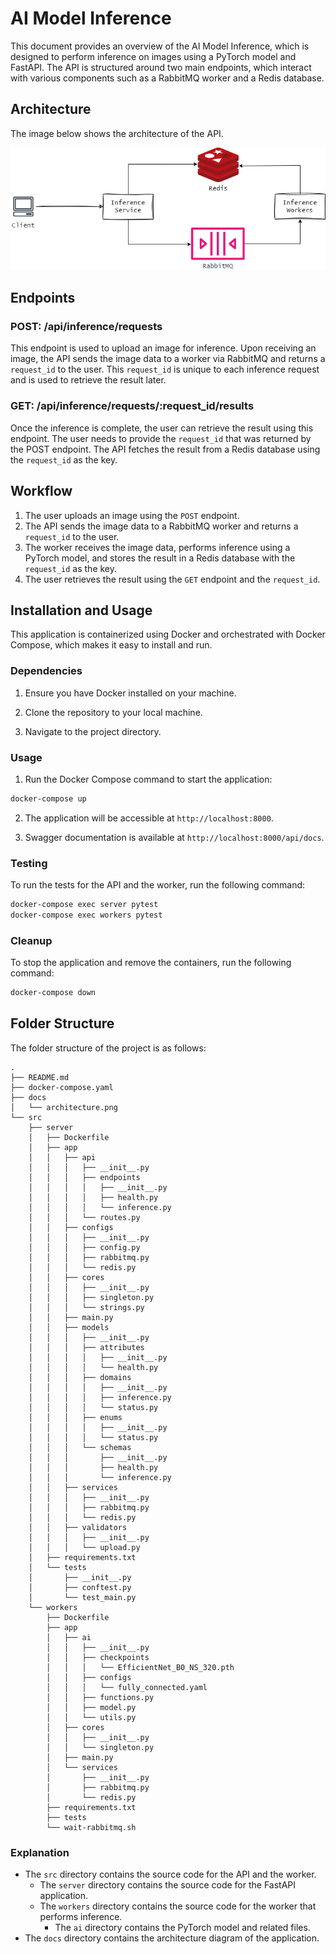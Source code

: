 # AI Model Inference

This document provides an overview of the AI Model Inference, which is designed to perform inference on images using a PyTorch model and FastAPI. The API is structured around two main endpoints, which interact with various components such as a RabbitMQ worker and a Redis database.

## Architecture

The image below shows the architecture of the API.

![Architecture](/docs/architecture.png)

## Endpoints

### POST: /api/inference/requests

This endpoint is used to upload an image for inference. Upon receiving an image, the API sends the image data to a worker via RabbitMQ and returns a `request_id` to the user. This `request_id` is unique to each inference request and is used to retrieve the result later.

### GET: /api/inference/requests/:request_id/results

Once the inference is complete, the user can retrieve the result using this endpoint. The user needs to provide the `request_id` that was returned by the POST endpoint. The API fetches the result from a Redis database using the `request_id` as the key.


## Workflow

1. The user uploads an image using the `POST` endpoint.
2. The API sends the image data to a RabbitMQ worker and returns a `request_id` to the user.
3. The worker receives the image data, performs inference using a PyTorch model, and stores the result in a Redis database with the `request_id` as the key.
4. The user retrieves the result using the `GET` endpoint and the `request_id`.


## Installation and Usage

This application is containerized using Docker and orchestrated with Docker Compose, which makes it easy to install and run.

### Dependencies

1. Ensure you have Docker installed on your machine.

2. Clone the repository to your local machine.

3. Navigate to the project directory.

### Usage

1. Run the Docker Compose command to start the application:

```bash
docker-compose up
```

2. The application will be accessible at `http://localhost:8000`.

3. Swagger documentation is available at `http://localhost:8000/api/docs`.


### Testing

To run the tests for the API and the worker, run the following command:

```bash
docker-compose exec server pytest
docker-compose exec workers pytest
```

### Cleanup

To stop the application and remove the containers, run the following command:

```bash
docker-compose down
```

## Folder Structure

The folder structure of the project is as follows:

```
.
├── README.md
├── docker-compose.yaml
├── docs
│   └── architecture.png
└── src
    ├── server
    │   ├── Dockerfile
    │   ├── app
    │   │   ├── api
    │   │   │   ├── __init__.py
    │   │   │   ├── endpoints
    │   │   │   │   ├── __init__.py
    │   │   │   │   ├── health.py
    │   │   │   │   └── inference.py
    │   │   │   └── routes.py
    │   │   ├── configs
    │   │   │   ├── __init__.py
    │   │   │   ├── config.py
    │   │   │   ├── rabbitmq.py
    │   │   │   └── redis.py
    │   │   ├── cores
    │   │   │   ├── __init__.py
    │   │   │   ├── singleton.py
    │   │   │   └── strings.py
    │   │   ├── main.py
    │   │   ├── models
    │   │   │   ├── __init__.py
    │   │   │   ├── attributes
    │   │   │   │   ├── __init__.py
    │   │   │   │   └── health.py
    │   │   │   ├── domains
    │   │   │   │   ├── __init__.py
    │   │   │   │   ├── inference.py
    │   │   │   │   └── status.py
    │   │   │   ├── enums
    │   │   │   │   ├── __init__.py
    │   │   │   │   └── status.py
    │   │   │   └── schemas
    │   │   │       ├── __init__.py
    │   │   │       ├── health.py
    │   │   │       └── inference.py
    │   │   ├── services
    │   │   │   ├── __init__.py
    │   │   │   ├── rabbitmq.py
    │   │   │   └── redis.py
    │   │   ├── validators
    │   │   │   ├── __init__.py
    │   │   │   └── upload.py
    │   ├── requirements.txt
    │   └── tests
    │       ├── __init__.py
    │       ├── conftest.py
    │       └── test_main.py
    └── workers
        ├── Dockerfile
        ├── app
        │   ├── ai
        │   │   ├── __init__.py
        │   │   ├── checkpoints
        │   │   │   └── EfficientNet_B0_NS_320.pth
        │   │   ├── configs
        │   │   │   └── fully_connected.yaml
        │   │   ├── functions.py
        │   │   ├── model.py
        │   │   └── utils.py
        │   ├── cores
        │   │   ├── __init__.py
        │   │   └── singleton.py
        │   ├── main.py
        │   └── services
        │       ├── __init__.py
        │       ├── rabbitmq.py
        │       └── redis.py
        ├── requirements.txt
        ├── tests
        └── wait-rabbitmq.sh
```

### Explanation

- The `src` directory contains the source code for the API and the worker.
    - The `server` directory contains the source code for the FastAPI application.
    - The `workers` directory contains the source code for the worker that performs inference.
        - The `ai` directory contains the PyTorch model and related files.
- The `docs` directory contains the architecture diagram of the application.
